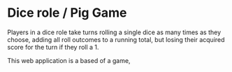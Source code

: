 # Dice role / Pig Game

Players in a dice role take turns rolling a single dice as many times as they choose, adding all roll outcomes to a running total, but losing their acquired score for the turn if they roll a 1.

This web application is a based of a game, 

